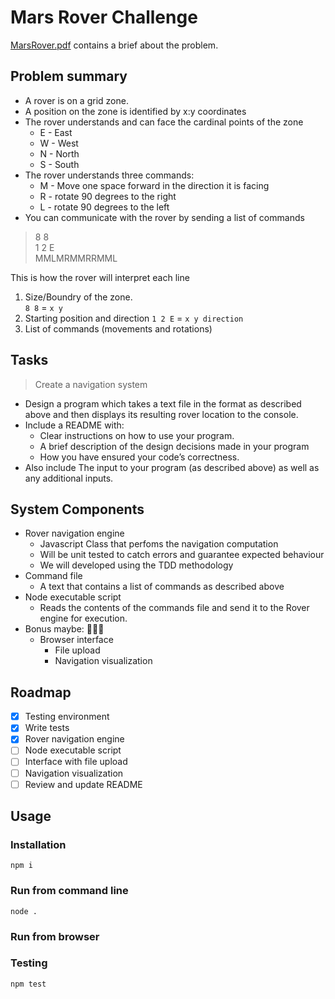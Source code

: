 # Mars Rover Challenge

[MarsRover.pdf](MarsRover.pdf) contains a brief about the problem.

## Problem summary

* A rover is on a grid zone.
* A position on the zone is identified by x:y coordinates
* The rover understands and can face the cardinal points of the zone
  * E - East
  * W - West
  * N - North
  * S - South
* The rover understands three commands:
  * M - Move one space forward in the direction it is facing
  * R - rotate 90 degrees to the right
  * L - rotate 90 degrees to the left
* You can communicate with the rover by sending a list of commands

> 8 8  
1 2 E  
MMLMRMMRRMML

This is how the rover will interpret each line
1. Size/Boundry of the zone.  
   `8 8` = `x y`
2. Starting position and direction
   `1 2 E` = `x y direction`
3. List of commands (movements and rotations)

## Tasks

> Create a navigation system

* Design a program which takes a text file in the format as described above and then displays its resulting rover location to the console.
* Include a README with:
  - Clear instructions on how to use your program.
  - A brief description of the design decisions made in your program
  - How you have ensured your code’s correctness.
* Also include The input to your program (as described above) as well as any additional inputs.

## System Components

* Rover navigation engine
    - Javascript Class that perfoms the navigation computation
    - Will be unit tested to catch errors and guarantee expected behaviour
    - We will developed using the TDD methodology
* Command file
    - A text that contains a list of commands as described above
* Node executable script
    - Reads the contents of the commands file and send it to the Rover engine for execution.
* Bonus maybe: 🤷🏽‍♂️
    - Browser interface
        - File upload
        - Navigation visualization

## Roadmap

- [x] Testing environment
- [x] Write tests
- [x] Rover navigation engine
- [ ] Node executable script
- [ ] Interface with file upload
- [ ] Navigation visualization
- [ ] Review and update README

## Usage

### Installation
```
npm i
```

### Run from command line
```
node .
```

### Run from browser

### Testing
```
npm test
```